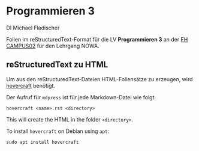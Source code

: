 # Programmieren 3

DI Michael Fladischer

Folien im reStructuredText-Format für die LV **Programmieren 3** an der [FH
CAMPUS02](https://www.campus02.at/) für den Lehrgang NOWA.

## reStructuredText zu HTML

Um aus den reStructuredText-Dateien HTML-Foliensätze zu erzeugen, wird
[hovercraft](https://pypi.python.org/pypi/hovercraft) benötigt.

Der Aufruf für `mdpress` ist für jede Markdown-Datei wie folgt:

    hovercraft <name>.rst <directory>

This will create the HTML in the folder `<directory>`.

To install `hovercraft` on Debian using `apt`:

    sudo apt install hovercraft
